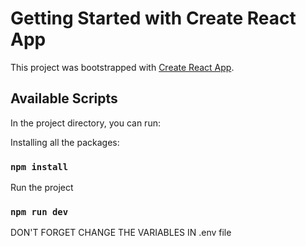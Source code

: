 # Getting Started with Create React App

This project was bootstrapped with [Create React App](https://github.com/facebook/create-react-app).

## Available Scripts

In the project directory, you can run:

Installing all the packages: 
### `npm install`

Run the project
### `npm run dev`

DON'T FORGET CHANGE THE VARIABLES IN .env file